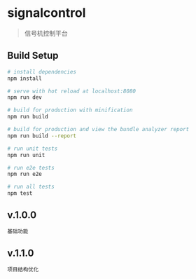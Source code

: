 # signalcontrol

> 信号机控制平台

## Build Setup

``` bash
# install dependencies
npm install

# serve with hot reload at localhost:8080
npm run dev

# build for production with minification
npm run build

# build for production and view the bundle analyzer report
npm run build --report

# run unit tests
npm run unit

# run e2e tests
npm run e2e

# run all tests
npm test
```

## v.1.0.0
```bash
基础功能
```
## v.1.1.0
```bash
项目结构优化
```
